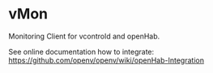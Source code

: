 # vMon
Monitoring Client for vcontrold and openHab.

See online documentation how to integrate:
https://github.com/openv/openv/wiki/openHab-Integration
